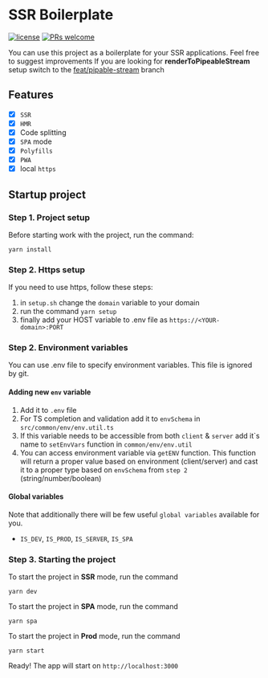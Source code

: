 # SSR Boilerplate

[![license](https://img.shields.io/github/license/nhn/tui.editor.svg)](https://github.com/nhn/tui.editor/blob/master/LICENSE) [![PRs welcome](https://img.shields.io/badge/PRs-welcome-ff69b4.svg)](https://github.com/nhn/tui.editor/issues?q=is%3Aissue+is%3Aopen+label%3A%22help+wanted%22)

You can use this project as a boilerplate for your SSR applications. Feel free to suggest improvements
If you are looking for **renderToPipeableStream** setup switch to the [feat/pipable-stream](https://github.com/denchiklut/ssr-boilerplate/tree/feat/pipable-stream) branch

## Features

-   [x] `SSR`
-   [x] `HMR`
-   [x] Code splitting
-   [x] `SPA` mode
-   [x] `Polyfills`
-   [x] `PWA`
-   [x] local `https`

## Startup project

### Step 1. Project setup

Before starting work with the project, run the command:

```
yarn install
```

### Step 2. Https setup

If you need to use https, follow these steps:

1. in `setup.sh` change the `domain` variable to your domain
2. run the command `yarn setup`
3. finally add your HOST variable to .env file as `https://<YOUR-domain>:PORT`

### Step 2. Environment variables

You can use .env file to specify environment variables. This file is ignored by git.

#### Adding new `env` variable

1. Add it to `.env` file
2. For TS completion and validation add it to `envSchema` in `src/common/env/env.util.ts`
3. If this variable needs to be accessible from both `client` & `server` add it\`s name to
   `setEnvVars` function in `common/env/env.util`
4. You can access environment variable via `getENV` function.
   This function will return a proper value based on environment (client/server) and cast it to a proper type based on `envSchema` from `step 2` (string/number/boolean)

#### Global variables

Note that additionally there will be few useful `global variables` available for you.

-   `IS_DEV`, `IS_PROD`, `IS_SERVER`, `IS_SPA`

### Step 3. Starting the project

To start the project in **SSR** mode, run the command

```
yarn dev
```

To start the project in **SPA** mode, run the command

```
yarn spa
```

To start the project in **Prod** mode, run the command

```
yarn start
```

Ready! The app will start on `http://localhost:3000`
